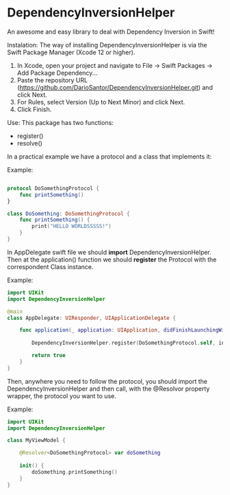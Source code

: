 # DependencyInversionHelper

An awesome and easy library to deal with Dependency Inversion in Swift!

Instalation:
The way of installing DependencyInversionHelper is via the Swift Package Manager (Xcode 12 or higher).

1. In Xcode, open your project and navigate to File → Swift Packages → Add Package Dependency...
2. Paste the repository URL (https://github.com/DarioSantor/DependencyInversionHelper.git) and click Next.
3. For Rules, select Version (Up to Next Minor) and click Next.
4. Click Finish.

Use:
This package has two functions:

* register()
* resolve()

In a practical example we have a protocol and a class that implements it:

Example:
``` swift

protocol DoSomethingProtocol {
    func printSomething()
}

class DoSomething: DoSomethingProtocol {
    func printSomething() {
        print("HELLO WORLDSSSSS!")
    }
}
```


In AppDelegate swift file we should **import** DependencyInversionHelper. Then at the application() function we should **register** the Protocol with the correspondent Class instance.

Example:
``` swift
import UIKit
import DependencyInversionHelper

@main
class AppDelegate: UIResponder, UIApplicationDelegate {

    func application(_ application: UIApplication, didFinishLaunchingWithOptions launchOptions: [UIApplication.LaunchOptionsKey: Any]?) -> Bool {
    
        DependencyInversionHelper.register(DoSomethingProtocol.self, instance: DoSomething())

        return true
    }
}
```

Then, anywhere you need to follow the protocol, you should import the DependencyInversionHelper and then call, with the @Resolvor property wrapper, the protocol you want to use.

Example:
``` swift
import UIKit
import DependencyInversionHelper

class MyViewModel {

    @Resolver<DoSomethingProtocol> var doSomething
    
    init() {
        doSomething.printSomething()
    }
}
```

